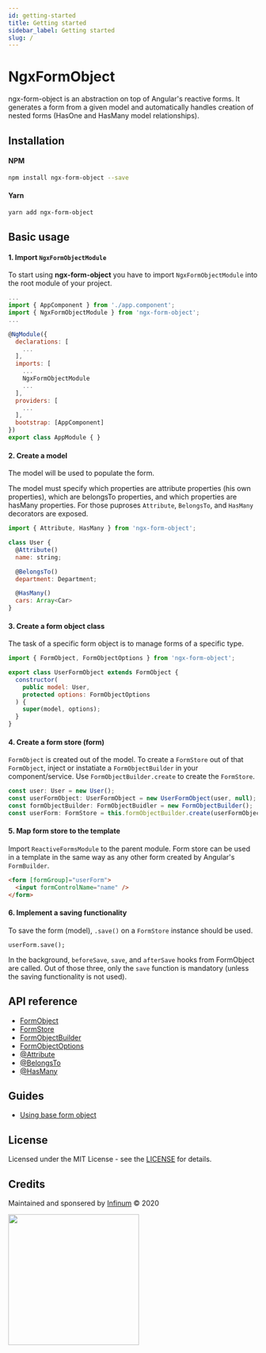 ```yaml
---
id: getting-started
title: Getting started
sidebar_label: Getting started
slug: /
---
```

# NgxFormObject

ngx-form-object is an abstraction on top of Angular's reactive forms. It generates a form from a given model and automatically handles creation of nested forms (HasOne and HasMany model relationships).

## Installation

#### NPM

```bash
npm install ngx-form-object --save
```

#### Yarn

```bash
yarn add ngx-form-object
```

## Basic usage

#### 1. Import `NgxFormObjectModule`
To start using **ngx-form-object** you have to import `NgxFormObjectModule` into the root module of your project.

```js
...
import { AppComponent } from './app.component';
import { NgxFormObjectModule } from 'ngx-form-object';
...

@NgModule({
  declarations: [
    ...
  ],
  imports: [
    ...
    NgxFormObjectModule
    ...
  ],
  providers: [
    ...
  ],
  bootstrap: [AppComponent]
})
export class AppModule { }

```

#### 2. Create a model

The model will be used to populate the form.

The model must specify which properties are attribute properties (his own properties), which are belongsTo properties, and which properties are hasMany properties. For those puproses `Attribute`, `BelongsTo`, and `HasMany` decorators are exposed.

```js
import { Attribute, HasMany } from 'ngx-form-object';

class User {
  @Attribute()
  name: string;

  @BelongsTo()
  department: Department;

  @HasMany()
  cars: Array<Car>
}
```

#### 3. Create a form object class

The task of a specific form object is to manage forms of a specific type.

```js
import { FormObject, FormObjectOptions } from 'ngx-form-object';

export class UserFormObject extends FormObject {
  constructor(
    public model: User,
    protected options: FormObjectOptions
  ) {
    super(model, options);
  }
}
```


#### 4. Create a form store (form)
`FormObject` is created out of the model. To create a `FormStore` out of that `FormObject`, inject or instatiate a `FormObjectBuilder` in your component/service.
Use `FormObjectBuilder.create` to create the `FormStore`.

```js
const user: User = new User();
const userFormObject: UserFormObject = new UserFormObject(user, null);
const formObjectBuilder: FormObjectBuidler = new FormObjectBuilder();
const userForm: FormStore = this.formObjectBuilder.create(userFormObject);
```

#### 5. Map form store to the template
Import `ReactiveFormsModule` to the parent module.
Form store can be used in a template in the same way as any other form created by Angular's `FormBuilder`.

```html
<form [formGroup]="userForm">
  <input formControlName="name" />
</form>
```

#### 6. Implement a saving functionality

To save the form (model), `.save()` on a `FormStore` instance should be used.
```
userForm.save();
```

In the background, `beforeSave`, `save`, and `afterSave` hooks from FormObject are called. Out of those three, only the `save` function is mandatory (unless the saving functionality is not used).

## API reference

* [FormObject](https://github.com/infinum/ngx-form-object/wiki/FormObject)
* [FormStore](https://github.com/infinum/ngx-form-object/wiki/FormStore)
* [FormObjectBuilder](https://github.com/infinum/ngx-form-object/wiki/FormObjectBuilder)
* [FormObjectOptions](https://github.com/infinum/ngx-form-object/wiki/FormObjectOptions)
* [@Attribute](https://github.com/infinum/ngx-form-object/wiki/Attribute-decorator)
* [@BelongsTo](https://github.com/infinum/ngx-form-object/wiki/BelongsTo-decorator)
* [@HasMany](https://github.com/infinum/ngx-form-object/wiki/HasMany-decorator)

## Guides

* [Using base form object](https://github.com/infinum/ngx-form-object/wiki/BaseFormObject)

## License

Licensed under the MIT License - see the [LICENSE](https://github.com/infinum/ngx-form-object/blob/master/LICENSE) for details.

## Credits ##

Maintained and sponsered by [Infinum](https://infinum.com) &copy; 2020

<img src="https://infinum.co/infinum.png" width="264"/>
